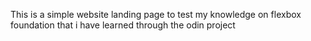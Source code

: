 This is a simple website landing page to test my knowledge on flexbox foundation that i have learned through the odin project